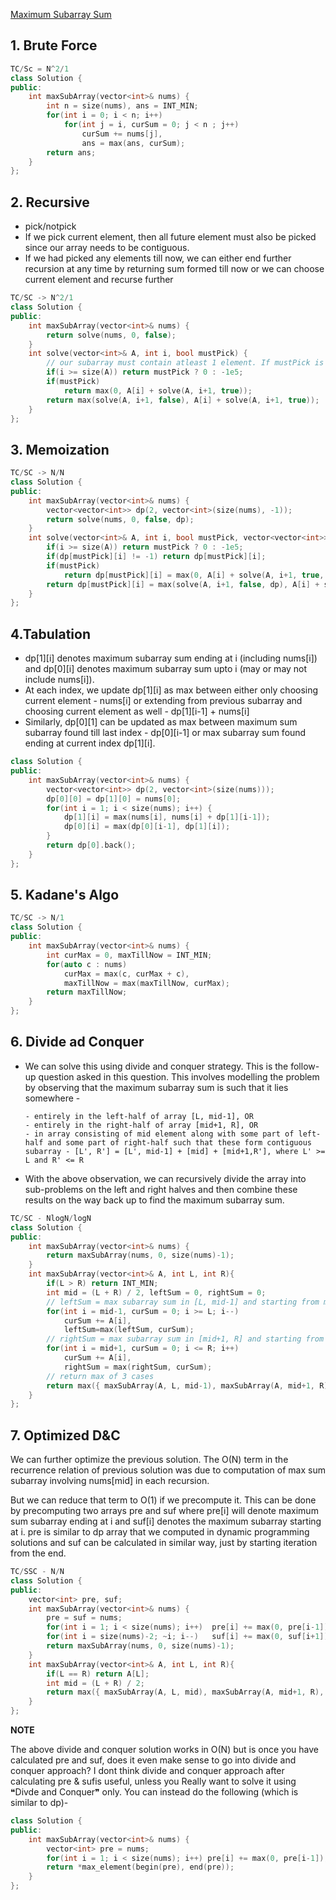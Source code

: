 [Maximum Subarray Sum](https://leetcode.com/problems/maximum-subarray/)

## 1. Brute Force

```cpp
TC/Sc = N^2/1
class Solution {
public:
    int maxSubArray(vector<int>& nums) {
        int n = size(nums), ans = INT_MIN;
        for(int i = 0; i < n; i++)
            for(int j = i, curSum = 0; j < n ; j++)
                curSum += nums[j],
                ans = max(ans, curSum);
        return ans;
    }
};
```

## 2. Recursive

-   pick/notpick
-   If we pick current element, then all future element must also be picked since our array needs to be contiguous.
-   If we had picked any elements till now, we can either end further recursion at any time by returning sum formed till now or we can choose current element and recurse further

```cpp
TC/SC -> N^2/1
class Solution {
public:
    int maxSubArray(vector<int>& nums) {
        return solve(nums, 0, false);
    }
    int solve(vector<int>& A, int i, bool mustPick) {
		// our subarray must contain atleast 1 element. If mustPick is false at end means no element is picked and this is not valid case
        if(i >= size(A)) return mustPick ? 0 : -1e5;
        if(mustPick)
            return max(0, A[i] + solve(A, i+1, true));                  // either stop here or choose current element and recurse
        return max(solve(A, i+1, false), A[i] + solve(A, i+1, true));   // try both choosing current element or not choosing
    }
};
```

## 3. Memoization

```cpp
TC/SC -> N/N
class Solution {
public:
    int maxSubArray(vector<int>& nums) {
        vector<vector<int>> dp(2, vector<int>(size(nums), -1));
        return solve(nums, 0, false, dp);
    }
    int solve(vector<int>& A, int i, bool mustPick, vector<vector<int>>& dp) {
        if(i >= size(A)) return mustPick ? 0 : -1e5;
        if(dp[mustPick][i] != -1) return dp[mustPick][i];
        if(mustPick)
            return dp[mustPick][i] = max(0, A[i] + solve(A, i+1, true, dp));
        return dp[mustPick][i] = max(solve(A, i+1, false, dp), A[i] + solve(A, i+1, true, dp));
    }
};
```

## 4.Tabulation

-   dp[1][i] denotes maximum subarray sum ending at i (including nums[i]) and dp[0][i] denotes maximum subarray sum upto i (may or may not include nums[i]).
-   At each index, we update dp[1][i] as max between either only choosing current element - nums[i] or extending from previous subarray and choosing current element as well - dp[1][i-1] + nums[i]
-   Similarly, dp[0][1] can be updated as max between maximum sum subarray found till last index - dp[0][i-1] or max subarray sum found ending at current index dp[1][i].

```cpp
class Solution {
public:
    int maxSubArray(vector<int>& nums) {
        vector<vector<int>> dp(2, vector<int>(size(nums)));
        dp[0][0] = dp[1][0] = nums[0];
        for(int i = 1; i < size(nums); i++) {
            dp[1][i] = max(nums[i], nums[i] + dp[1][i-1]);
            dp[0][i] = max(dp[0][i-1], dp[1][i]);
        }
        return dp[0].back();
    }
};
```

## 5. Kadane's Algo

```cpp
TC/SC -> N/1
class Solution {
public:
    int maxSubArray(vector<int>& nums) {
        int curMax = 0, maxTillNow = INT_MIN;
        for(auto c : nums)
            curMax = max(c, curMax + c),
            maxTillNow = max(maxTillNow, curMax);
        return maxTillNow;
    }
};
```

## 6. Divide ad Conquer

-   We can solve this using divide and conquer strategy. This is the follow-up question asked in this question. This involves modelling the problem by observing that the maximum subarray sum is such that it lies somewhere -

        - entirely in the left-half of array [L, mid-1], OR
        - entirely in the right-half of array [mid+1, R], OR
        - in array consisting of mid element along with some part of left-half and some part of right-half such that these form contiguous subarray - [L', R'] = [L', mid-1] + [mid] + [mid+1,R'], where L' >= L and R' <= R

-   With the above observation, we can recursively divide the array into sub-problems on the left and right halves and then combine these results on the way back up to find the maximum subarray sum.

```cpp
TC/SC - NlogN/logN
class Solution {
public:
    int maxSubArray(vector<int>& nums) {
        return maxSubArray(nums, 0, size(nums)-1);
    }
    int maxSubArray(vector<int>& A, int L, int R){
        if(L > R) return INT_MIN;
        int mid = (L + R) / 2, leftSum = 0, rightSum = 0;
        // leftSum = max subarray sum in [L, mid-1] and starting from mid-1
        for(int i = mid-1, curSum = 0; i >= L; i--)
            curSum += A[i],
            leftSum=max(leftSum, curSum);
        // rightSum = max subarray sum in [mid+1, R] and starting from mid+1
        for(int i = mid+1, curSum = 0; i <= R; i++)
            curSum += A[i],
            rightSum = max(rightSum, curSum);
		// return max of 3 cases
        return max({ maxSubArray(A, L, mid-1), maxSubArray(A, mid+1, R), leftSum + A[mid] + rightSum });
    }
};
```

## 7. Optimized D&C

We can further optimize the previous solution. The O(N) term in the recurrence relation of previous solution was due to computation of max sum subarray involving nums[mid] in each recursion.

But we can reduce that term to O(1) if we precompute it. This can be done by precomputing two arrays pre and suf where pre[i] will denote maximum sum subarray ending at i and suf[i] denotes the maximum subarray starting at i. pre is similar to dp array that we computed in dynamic programming solutions and suf can be calculated in similar way, just by starting iteration from the end.

```cpp
TC/SSC - N/N
class Solution {
public:
    vector<int> pre, suf;
    int maxSubArray(vector<int>& nums) {
        pre = suf = nums;
        for(int i = 1; i < size(nums); i++)  pre[i] += max(0, pre[i-1]);
        for(int i = size(nums)-2; ~i; i--)   suf[i] += max(0, suf[i+1]);
        return maxSubArray(nums, 0, size(nums)-1);
    }
    int maxSubArray(vector<int>& A, int L, int R){
        if(L == R) return A[L];
        int mid = (L + R) / 2;
        return max({ maxSubArray(A, L, mid), maxSubArray(A, mid+1, R), pre[mid] + suf[mid+1] });
    }
};
```

**NOTE**

The above divide and conquer solution works in O(N) but is once you have calculated pre and suf, does it even make sense to go into divide and conquer approach? I dont think divide and conquer approach after calculating pre & sufis useful, unless you Really want to solve it using ❝Divde and Conquer❞ only. You can instead do the following (which is similar to dp)-

```cpp
class Solution {
public:
	int maxSubArray(vector<int>& nums) {
		vector<int> pre = nums;
		for(int i = 1; i < size(nums); i++) pre[i] += max(0, pre[i-1]);
		return *max_element(begin(pre), end(pre));
	}
};
```
